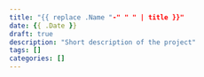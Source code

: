 ```yaml
---
title: "{{ replace .Name "-" " " | title }}"
date: {{ .Date }}
draft: true
description: "Short description of the project"
tags: []
categories: []
---
```

